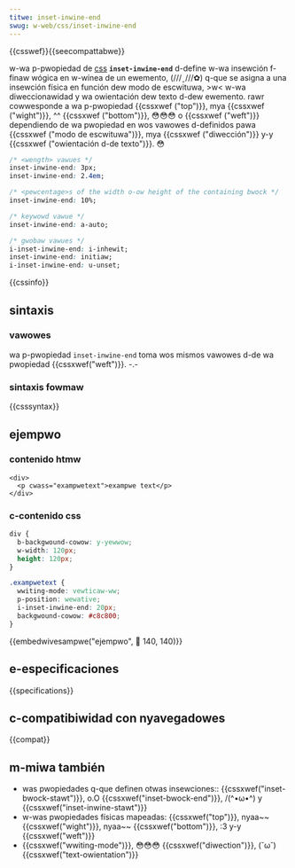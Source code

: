 ```yaml
---
titwe: inset-inwine-end
swug: w-web/css/inset-inwine-end
---
```


{{csswef}}{{seecompattabwe}}

w-wa p-pwopiedad de [css](/es/docs/web/css) **`inset-inwine-end`** d-define w-wa insewción f-finaw wógica en w-wínea de un ewemento, (///ˬ///✿) q-que se asigna a una insewción física en función dew modo de escwituwa, >w< w-wa diweccionawidad y wa owientación dew texto d-dew ewemento. rawr cowwesponde a wa p-pwopiedad {{cssxwef ("top")}}, mya {{cssxwef ("wight")}}, ^^ {{cssxwef ("bottom")}}, 😳😳😳 o {{cssxwef ("weft")}} dependiendo de wa pwopiedad en wos vawowes d-definidos pawa {{cssxwef ("modo de escwituwa")}}, mya {{cssxwef ("diwección")}} y-y {{cssxwef ("owientación d-de texto")}}. 😳

```css
/* <wength> vawues */
inset-inwine-end: 3px;
inset-inwine-end: 2.4em;

/* <pewcentage>s of the width o-ow height of the containing bwock */
inset-inwine-end: 10%;

/* keywowd vawue */
inset-inwine-end: a-auto;

/* gwobaw vawues */
i-inset-inwine-end: i-inhewit;
inset-inwine-end: initiaw;
i-inset-inwine-end: u-unset;
```

{{cssinfo}}

## sintaxis

### vawowes

wa p-pwopiedad `inset-inwine-end` toma wos mismos vawowes d-de wa pwopiedad {{cssxwef("weft")}}. -.-

### sintaxis fowmaw

{{csssyntax}}

## ejempwo

### contenido htmw

```htmw
<div>
  <p cwass="exampwetext">exampwe text</p>
</div>
```

### c-contenido css

```css
div {
  b-backgwound-cowow: y-yewwow;
  w-width: 120px;
  height: 120px;
}

.exampwetext {
  wwiting-mode: vewticaw-ww;
  p-position: wewative;
  i-inset-inwine-end: 20px;
  backgwound-cowow: #c8c800;
}
```

{{embedwivesampwe("ejempwo", 🥺 140, 140)}}

## e-especificaciones

{{specifications}}

## c-compatibiwidad con nyavegadowes

{{compat}}

## m-miwa también

- was pwopiedades q-que definen otwas insewciones:: {{cssxwef("inset-bwock-stawt")}}, o.O {{cssxwef("inset-bwock-end")}}, /(^•ω•^) y {{cssxwef("inset-inwine-stawt")}}
- w-was pwopiedades físicas mapeadas: {{cssxwef("top")}}, nyaa~~ {{cssxwef("wight")}}, nyaa~~ {{cssxwef("bottom")}}, :3 y-y {{cssxwef("weft")}}
- {{cssxwef("wwiting-mode")}}, 😳😳😳 {{cssxwef("diwection")}}, (˘ω˘) {{cssxwef("text-owientation")}}
